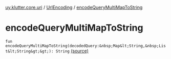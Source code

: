 [uy.klutter.core.uri](../index.md) / [UrlEncoding](index.md) / [encodeQueryMultiMapToString](.)


# encodeQueryMultiMapToString
`fun encodeQueryMultiMapToString(decodedQuery:&nbsp;Map&lt;String,&nbsp;List&lt;String&gt;&gt;): String` [(source)](https://github.com/kohesive/klutter/blob/master/core-jdk6/src/main/kotlin/uy/klutter/core/uri/UrlEncoding.kt#L475)


